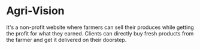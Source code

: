 # Agri-Vision
It's a non-profit website where farmers can sell their produces while getting the profit for what they earned. Clients can directly buy fresh products from the farmer and get it delivered on their doorstep.

